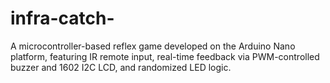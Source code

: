 # infra-catch-
A microcontroller-based reflex game developed on the Arduino Nano platform, featuring IR remote input, real-time feedback via PWM-controlled buzzer and 1602 I2C LCD, and randomized LED logic.
